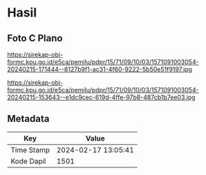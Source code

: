 # Hasil

## Foto C Plano

https://sirekap-obj-formc.kpu.go.id/e5ca/pemilu/pdpr/15/71/09/10/03/1571091003054-20240215-171444--8127b9f1-ac31-4f60-9222-5b50e51f9197.jpg

https://sirekap-obj-formc.kpu.go.id/e5ca/pemilu/pdpr/15/71/09/10/03/1571091003054-20240215-153643--e1dc9cec-619d-4ffe-97b8-487cb1b7ee03.jpg


## Metadata

| Key        | Value               |
| ---------- | ------------------- |
| Time Stamp | 2024-02-17 13:05:41 |
| Kode Dapil | 1501                |



